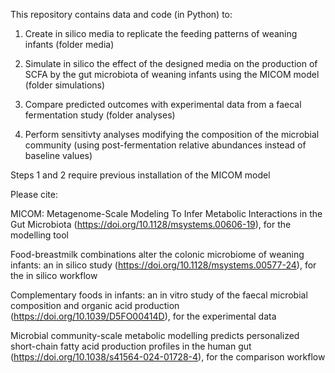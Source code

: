 This repository contains data and code (in Python) to:

1) Create in silico media to replicate the feeding patterns of weaning infants (folder media)
   
2) Simulate in silico the effect of the designed media on the production of SCFA by the gut microbiota of weaning infants using the MICOM model (folder simulations)
   
3) Compare predicted outcomes with experimental data from a faecal fermentation study (folder analyses)
   
4) Perform sensitivty analyses modifying the composition of the microbial community (using post-fermentation relative abundances instead of baseline values)

Steps 1 and 2 require previous installation of the MICOM model
   

Please cite:

MICOM: Metagenome-Scale Modeling To Infer Metabolic Interactions in the Gut Microbiota (https://doi.org/10.1128/msystems.00606-19), for the modelling tool

Food-breastmilk combinations alter the colonic microbiome of weaning infants: an in silico study (https://doi.org/10.1128/msystems.00577-24), for the in silico workflow

Complementary foods in infants: an in vitro study of the faecal microbial composition and organic acid production (https://doi.org/10.1039/D5FO00414D), for the experimental data

Microbial community-scale metabolic modelling predicts personalized short-chain fatty acid production profiles in the human gut (https://doi.org/10.1038/s41564-024-01728-4), for the comparison workflow
